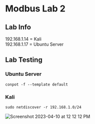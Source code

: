 # Modbus Lab 2

## Lab Info

192.168.1.14 = Kali<br/>
192.168.1.17 = Ubuntu Server

## Lab Testing

### Ubuntu Server

``conpot -f --template default``


### Kali

``sudo netdiscover -r 192.168.1.0/24 ``

![Screenshot 2023-04-10 at 12 12 12 PM](https://user-images.githubusercontent.com/96379191/230824471-65ed0e2c-dedd-47bb-9570-3c00c3b02379.png)

